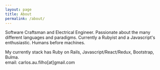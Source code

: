 ```yaml
---
layout: page
title: About
permalink: /about/
---
```

Software Craftsman and Electrical Engineer. Passionate about the many different languages and paradigms. Currently a Rubyist and a Javascript's enthusiastic. Humans before machines.

My currently stack has Ruby on Rails, Javascript/React/Redux, Bootstrap, Bulma.<br>
email: carlos.au.filho[at]gmail.com
